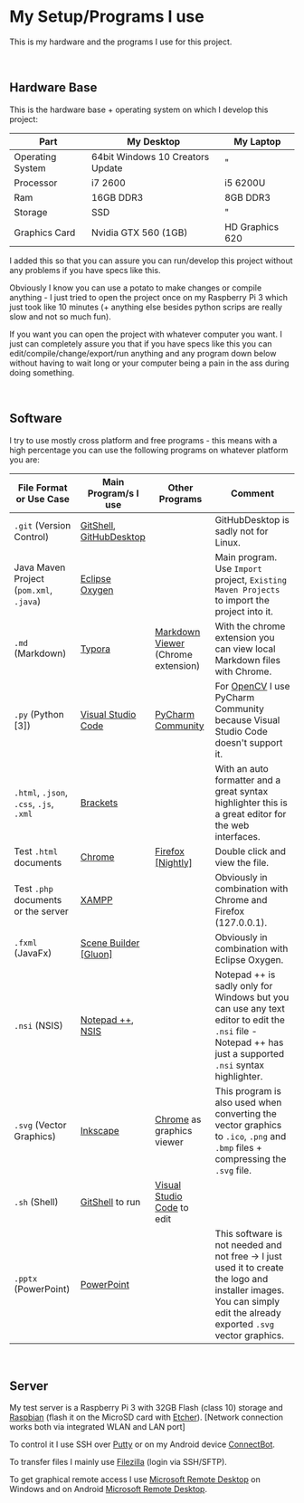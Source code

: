 # My Setup/Programs I use

This is my hardware and the programs I use for this project.

<br>

## Hardware Base

This is the hardware base + operating system on which I develop this project:

| Part             | My Desktop                       | My Laptop       |
| ---------------- | -------------------------------- | --------------- |
| Operating System | 64bit Windows 10 Creators Update | "               |
| Processor        | i7 2600                          | i5 6200U        |
| Ram              | 16GB  DDR3                       | 8GB DDR3        |
| Storage          | SSD                              | "               |
| Graphics Card    | Nvidia GTX 560 (1GB)             | HD Graphics 620 |

I added this so that you can assure you can run/develop this project without any problems if you have specs like this.

Obviously I know you can use a potato to make changes or compile anything - I just tried to open the project once on my Raspberry Pi 3 which just took like 10 minutes (+ anything else besides python scrips are really slow and not so much fun).

If you want you can open the project with whatever computer you want. I just can completely assure you that if you have specs like this you can edit/compile/change/export/run anything and any program down below without having to wait long or your computer being a pain in the ass during doing something.

<br>

## Software

I try to use mostly cross platform and free programs - this means with a high percentage you can use the following programs on whatever platform you are:

| File Format or Use Case                 | Main Program/s I use                     | Other Programs                           | Comment                                  |
| --------------------------------------- | ---------------------------------------- | ---------------------------------------- | ---------------------------------------- |
| `.git`  (Version Control)               | [GitShell](https://git-scm.com/downloads), [GitHubDesktop](https://desktop.github.com/) |                                          | GitHubDesktop is sadly not for Linux.    |
| Java Maven Project (`pom.xml`, `.java`) | [Eclipse Oxygen](https://www.eclipse.org/downloads/) |                                          | Main program. Use `Import` project, `Existing Maven Projects` to import the project into it. |
| `.md` (Markdown)                        | [Typora](https://typora.io/)             | [Markdown Viewer](https://chrome.google.com/webstore/detail/markdown-viewer/ckkdlimhmcjmikdlpkmbgfkaikojcbjk) (Chrome extension) | With the chrome extension you can view local Markdown files with Chrome. |
| `.py` (Python [3])                      | [Visual Studio Code](https://code.visualstudio.com/) | [PyCharm Community](https://www.jetbrains.com/pycharm/download/#section=windowsPy) | For [OpenCV](http://opencv-python-tutroals.readthedocs.io/en/latest/index.html) I use PyCharm Community because Visual Studio Code doesn't support it. |
| `.html`, `.json`, `.css`, `.js`, `.xml` | [Brackets](http://brackets.io/)          |                                          | With an auto formatter and a great syntax highlighter this is a great editor for the web interfaces. |
| Test `.html` documents                  | [Chrome](https://www.google.com/chrome/index.html) | [Firefox [Nightly]](https://www.mozilla.org/en-US/firefox/channel/desktop/) | Double click and view the file.          |
| Test `.php` documents or the server     | [XAMPP](https://www.apachefriends.org/download.html) |                                          | Obviously in combination with Chrome and Firefox (127.0.0.1). |
| `.fxml` (JavaFx)                        | [Scene Builder [Gluon]](http://gluonhq.com/products/scene-builder/) |                                          | Obviously in combination with Eclipse Oxygen. |
| `.nsi` (NSIS)                           | [Notepad ++](https://notepad-plus-plus.org/), [NSIS](http://nsis.sourceforge.net/Download) |                                          | Notepad ++ is sadly only for Windows but you can use any text editor to edit the `.nsi` file - Notepad ++ has just a supported `.nsi` syntax highlighter. |
| `.svg` (Vector Graphics)                | [Inkscape](https://inkscape.org/en/)     | [Chrome](https://www.google.com/chrome/index.html) as graphics viewer | This program is also used when converting the vector graphics to `.ico`, `.png` and `.bmp` files + compressing the `.svg` file. |
| `.sh` (Shell)                           | [GitShell](https://git-scm.com/downloads) to run | [Visual Studio Code](https://code.visualstudio.com/) to edit |                                          |
| `.pptx` (PowerPoint)                    | [PowerPoint](https://products.office.com/en/powerpoint) |                                          | This software is not needed and not free -> I just used it to create the logo and installer images. You can simply edit the already exported `.svg` vector graphics. |

<br>

## Server

My test server is a Raspberry Pi 3 with 32GB Flash (class 10) storage and [Raspbian](https://www.raspberrypi.org/downloads/raspbian/) (flash it on the MicroSD card with [Etcher](https://etcher.io/)). [Network connection works both via integrated WLAN and LAN port]

To control it I use SSH over [Putty](http://www.putty.org/) or on my Android device [ConnectBot](https://play.google.com/store/apps/details?id=org.connectbot&hl=en).

To transfer files I mainly use [Filezilla](https://filezilla-project.org/) (login via SSH/SFTP).

To get graphical remote access I use [Microsoft Remote Desktop](https://www.microsoft.com/en-us/store/p/microsoft-remote-desktop/9wzdncrfj3ps) on Windows and on Android [Microsoft Remote Desktop](https://play.google.com/store/apps/details?id=com.microsoft.rdc.android&hl=en).